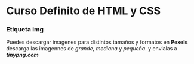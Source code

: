 # Curso Definito de HTML y CSS

### Etiqueta img

Puedes descargar imagenes para distintos tamaños y formatos en **Pexels** descarga las imagennes de *grande,* *mediana* y *pequeña*. y envialas a ***tinypng.com***